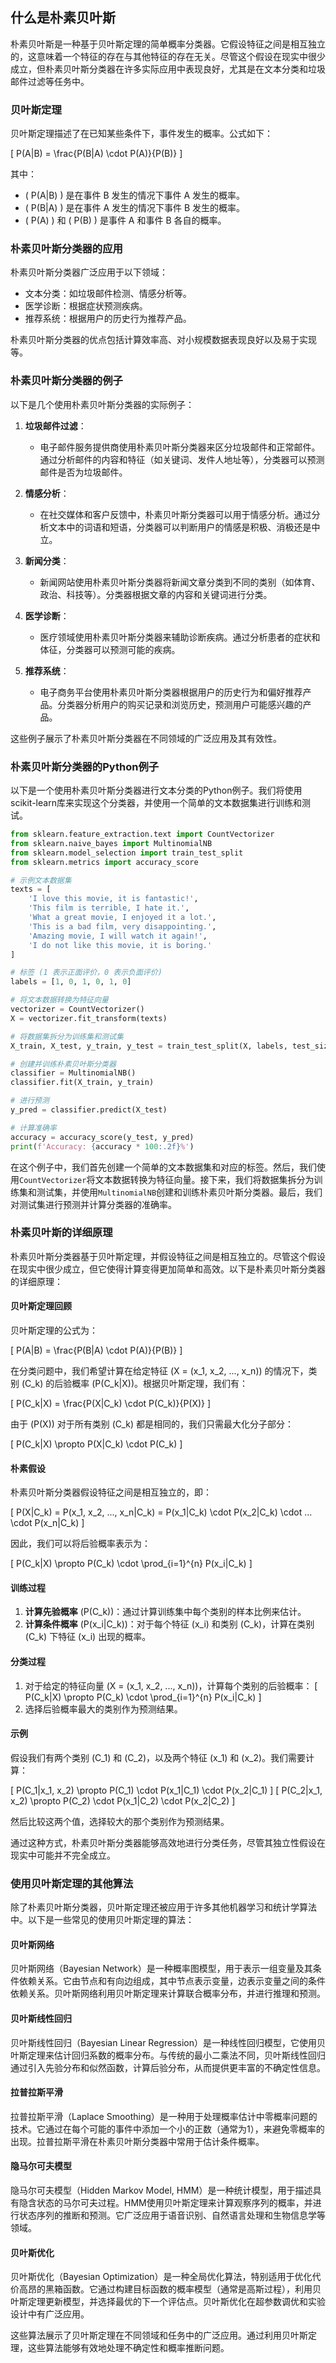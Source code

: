 ## 什么是朴素贝叶斯

朴素贝叶斯是一种基于贝叶斯定理的简单概率分类器。它假设特征之间是相互独立的，这意味着一个特征的存在与其他特征的存在无关。尽管这个假设在现实中很少成立，但朴素贝叶斯分类器在许多实际应用中表现良好，尤其是在文本分类和垃圾邮件过滤等任务中。

### 贝叶斯定理

贝叶斯定理描述了在已知某些条件下，事件发生的概率。公式如下：

\[ P(A|B) = \frac{P(B|A) \cdot P(A)}{P(B)} \]

其中：
- \( P(A|B) \) 是在事件 B 发生的情况下事件 A 发生的概率。
- \( P(B|A) \) 是在事件 A 发生的情况下事件 B 发生的概率。
- \( P(A) \) 和 \( P(B) \) 是事件 A 和事件 B 各自的概率。

### 朴素贝叶斯分类器的应用

朴素贝叶斯分类器广泛应用于以下领域：
- 文本分类：如垃圾邮件检测、情感分析等。
- 医学诊断：根据症状预测疾病。
- 推荐系统：根据用户的历史行为推荐产品。

朴素贝叶斯分类器的优点包括计算效率高、对小规模数据表现良好以及易于实现等。

### 朴素贝叶斯分类器的例子

以下是几个使用朴素贝叶斯分类器的实际例子：

1. **垃圾邮件过滤**：
    - 电子邮件服务提供商使用朴素贝叶斯分类器来区分垃圾邮件和正常邮件。通过分析邮件的内容和特征（如关键词、发件人地址等），分类器可以预测邮件是否为垃圾邮件。

2. **情感分析**：
    - 在社交媒体和客户反馈中，朴素贝叶斯分类器可以用于情感分析。通过分析文本中的词语和短语，分类器可以判断用户的情感是积极、消极还是中立。

3. **新闻分类**：
    - 新闻网站使用朴素贝叶斯分类器将新闻文章分类到不同的类别（如体育、政治、科技等）。分类器根据文章的内容和关键词进行分类。

4. **医学诊断**：
    - 医疗领域使用朴素贝叶斯分类器来辅助诊断疾病。通过分析患者的症状和体征，分类器可以预测可能的疾病。

5. **推荐系统**：
    - 电子商务平台使用朴素贝叶斯分类器根据用户的历史行为和偏好推荐产品。分类器分析用户的购买记录和浏览历史，预测用户可能感兴趣的产品。

这些例子展示了朴素贝叶斯分类器在不同领域的广泛应用及其有效性。

### 朴素贝叶斯分类器的Python例子

以下是一个使用朴素贝叶斯分类器进行文本分类的Python例子。我们将使用scikit-learn库来实现这个分类器，并使用一个简单的文本数据集进行训练和测试。

```python
from sklearn.feature_extraction.text import CountVectorizer
from sklearn.naive_bayes import MultinomialNB
from sklearn.model_selection import train_test_split
from sklearn.metrics import accuracy_score

# 示例文本数据集
texts = [
    'I love this movie, it is fantastic!',
    'This film is terrible, I hate it.',
    'What a great movie, I enjoyed it a lot.',
    'This is a bad film, very disappointing.',
    'Amazing movie, I will watch it again!',
    'I do not like this movie, it is boring.'
]

# 标签 (1 表示正面评价，0 表示负面评价)
labels = [1, 0, 1, 0, 1, 0]

# 将文本数据转换为特征向量
vectorizer = CountVectorizer()
X = vectorizer.fit_transform(texts)

# 将数据集拆分为训练集和测试集
X_train, X_test, y_train, y_test = train_test_split(X, labels, test_size=0.3, random_state=42)

# 创建并训练朴素贝叶斯分类器
classifier = MultinomialNB()
classifier.fit(X_train, y_train)

# 进行预测
y_pred = classifier.predict(X_test)

# 计算准确率
accuracy = accuracy_score(y_test, y_pred)
print(f'Accuracy: {accuracy * 100:.2f}%')
```

在这个例子中，我们首先创建一个简单的文本数据集和对应的标签。然后，我们使用`CountVectorizer`将文本数据转换为特征向量。接下来，我们将数据集拆分为训练集和测试集，并使用`MultinomialNB`创建和训练朴素贝叶斯分类器。最后，我们对测试集进行预测并计算分类器的准确率。

### 朴素贝叶斯的详细原理

朴素贝叶斯分类器基于贝叶斯定理，并假设特征之间是相互独立的。尽管这个假设在现实中很少成立，但它使得计算变得更加简单和高效。以下是朴素贝叶斯分类器的详细原理：

#### 贝叶斯定理回顾

贝叶斯定理的公式为：

\[ P(A|B) = \frac{P(B|A) \cdot P(A)}{P(B)} \]

在分类问题中，我们希望计算在给定特征 \(X = (x_1, x_2, ..., x_n)\) 的情况下，类别 \(C_k\) 的后验概率 \(P(C_k|X)\)。根据贝叶斯定理，我们有：

\[ P(C_k|X) = \frac{P(X|C_k) \cdot P(C_k)}{P(X)} \]

由于 \(P(X)\) 对于所有类别 \(C_k\) 都是相同的，我们只需最大化分子部分：

\[ P(C_k|X) \propto P(X|C_k) \cdot P(C_k) \]

#### 朴素假设

朴素贝叶斯分类器假设特征之间是相互独立的，即：

\[ P(X|C_k) = P(x_1, x_2, ..., x_n|C_k) = P(x_1|C_k) \cdot P(x_2|C_k) \cdot ... \cdot P(x_n|C_k) \]

因此，我们可以将后验概率表示为：

\[ P(C_k|X) \propto P(C_k) \cdot \prod_{i=1}^{n} P(x_i|C_k) \]

#### 训练过程

1. **计算先验概率** \(P(C_k)\)：通过计算训练集中每个类别的样本比例来估计。
2. **计算条件概率** \(P(x_i|C_k)\)：对于每个特征 \(x_i\) 和类别 \(C_k\)，计算在类别 \(C_k\) 下特征 \(x_i\) 出现的概率。

#### 分类过程

1. 对于给定的特征向量 \(X = (x_1, x_2, ..., x_n)\)，计算每个类别的后验概率：
    \[ P(C_k|X) \propto P(C_k) \cdot \prod_{i=1}^{n} P(x_i|C_k) \]
2. 选择后验概率最大的类别作为预测结果。

#### 示例

假设我们有两个类别 \(C_1\) 和 \(C_2\)，以及两个特征 \(x_1\) 和 \(x_2\)。我们需要计算：

\[ P(C_1|x_1, x_2) \propto P(C_1) \cdot P(x_1|C_1) \cdot P(x_2|C_1) \]
\[ P(C_2|x_1, x_2) \propto P(C_2) \cdot P(x_1|C_2) \cdot P(x_2|C_2) \]

然后比较这两个值，选择较大的那个类别作为预测结果。

通过这种方式，朴素贝叶斯分类器能够高效地进行分类任务，尽管其独立性假设在现实中可能并不完全成立。

### 使用贝叶斯定理的其他算法

除了朴素贝叶斯分类器，贝叶斯定理还被应用于许多其他机器学习和统计学算法中。以下是一些常见的使用贝叶斯定理的算法：

#### 贝叶斯网络

贝叶斯网络（Bayesian Network）是一种概率图模型，用于表示一组变量及其条件依赖关系。它由节点和有向边组成，其中节点表示变量，边表示变量之间的条件依赖关系。贝叶斯网络利用贝叶斯定理来计算联合概率分布，并进行推理和预测。

#### 贝叶斯线性回归

贝叶斯线性回归（Bayesian Linear Regression）是一种线性回归模型，它使用贝叶斯定理来估计回归系数的概率分布。与传统的最小二乘法不同，贝叶斯线性回归通过引入先验分布和似然函数，计算后验分布，从而提供更丰富的不确定性信息。

#### 拉普拉斯平滑

拉普拉斯平滑（Laplace Smoothing）是一种用于处理概率估计中零概率问题的技术。它通过在每个可能的事件中添加一个小的正数（通常为1），来避免零概率的出现。拉普拉斯平滑在朴素贝叶斯分类器中常用于估计条件概率。

#### 隐马尔可夫模型

隐马尔可夫模型（Hidden Markov Model, HMM）是一种统计模型，用于描述具有隐含状态的马尔可夫过程。HMM使用贝叶斯定理来计算观察序列的概率，并进行状态序列的推断和预测。它广泛应用于语音识别、自然语言处理和生物信息学等领域。

#### 贝叶斯优化

贝叶斯优化（Bayesian Optimization）是一种全局优化算法，特别适用于优化代价高昂的黑箱函数。它通过构建目标函数的概率模型（通常是高斯过程），利用贝叶斯定理更新模型，并选择最优的下一个评估点。贝叶斯优化在超参数调优和实验设计中有广泛应用。

这些算法展示了贝叶斯定理在不同领域和任务中的广泛应用。通过利用贝叶斯定理，这些算法能够有效地处理不确定性和概率推断问题。
